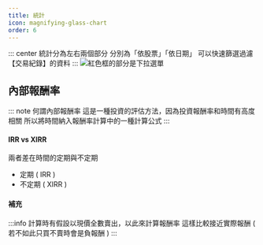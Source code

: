 ```yaml
---
title: 統計
icon: magnifying-glass-chart
order: 6
---
```


::: center
統計分為左右兩個部分
分別為「依股票」「依日期」
可以快速篩選過濾【交易紀錄】的資料
:::
![紅色框的部分是下拉選單](/images/台股訂閱版/統計.jpg)

## 內部報酬率

::: note 何謂內部報酬率
這是一種投資的評估方法，因為投資報酬率和時間有高度相關
所以將時間納入報酬率計算中的一種計算公式
:::

#### IRR vs XIRR

兩者差在時間的定期與不定期
- 定期 ( IRR )
- 不定期 ( XIRR )
#### 補充
:::info 計算時有假設以現價全數賣出，以此來計算報酬率
這樣比較接近實際報酬 ( 若不如此只買不賣時會是負報酬 )
:::


